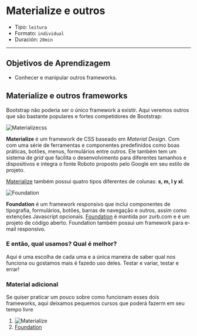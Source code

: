 # Materialize e outros

- Tipo: `leitura`
- Formato: `individual`
- Duración: `20min`

***

## Objetivos de Aprendizagem

- Conhecer e manipular outros frameworks.

## Materialize e outros frameworks

Bootstrap não poderia ser o único framework a existir. Aqui veremos outros que são bastante populares e fortes competidores de Bootstrap:

![Materializecss](https://i.pinimg.com/originals/11/32/de/1132de743af11b94448b08e4e69e7bdf.jpg)

**Materialize** é um framework de CSS baseado em *Material Design*. Com com uma série de ferramentas e componentes predefinidos como boas práticas, botões, menus, formulários entre outros. Ele também tem um sistema de *grid* que facilita o desenvolvimento para diferentes tamanhos e dispositivos e integra o fonte Roboto proposto pelo Google em seu estilo de projeto.

[Materialize](http://materializecss.com) também possui quatro tipos diferentes de colunas: **s, m, l y xl**.

![Foundation](https://i3.ytimg.com/vi/lFrpnk0Oo_8/maxresdefault.jpg)

**Foundation** é um framework responsivo que inclui componentes de tipografia, formulários, botões, barras de navegação e outros, assim como extenções Javascript opcionais. [Foundation](https://foundation.zurb.com) é mantida por zurb.com e é um projeto de código aberto. Foundation também possui um framework para e-mail responsivo.

### E então, qual usamos? Qual é melhor?

Aqui é uma escolha de cada uma e a única maneira de saber qual nos funciona ou gostamos mais é fazedo uso deles. Testar e variar, testar e errar!

### Material adicional
Se quiser praticar um pouco sobre como funcionam esses dois frameworks, aqui deixamos pequemos cursos que poderá fazerm em seu tempo livre

1. ![Materialize](https://www.youtube.com/playlist?list=PLwXQLZ3FdTVGJxKF3ShplF8nMuuxldlEk)
2. [Foundation](https://www.youtube.com/watch?v=y9MhCyDdJ8I&index=8&list=PLBg0qy4vMd5EyUcJF5roRM0WATzENxCaE)
